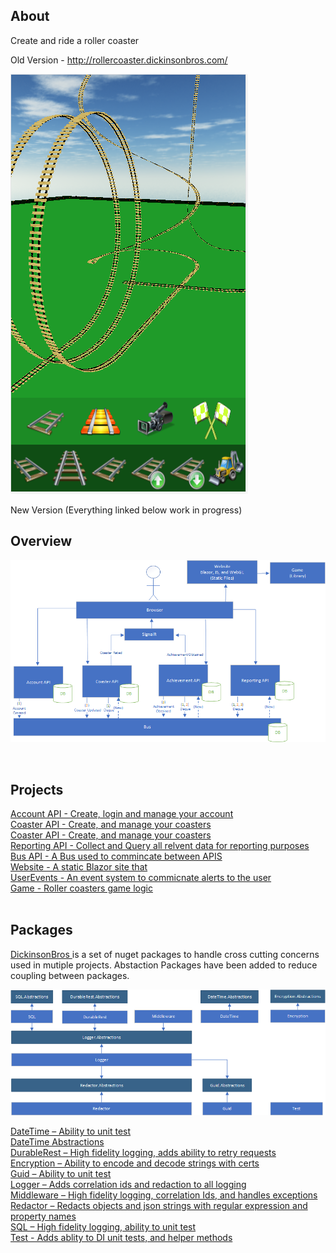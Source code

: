 <h2>About</h2>
Create and ride a roller coaster

Old Version - http://rollercoaster.dickinsonbros.com/

![Alt text](https://raw.githubusercontent.com/msdickinson/RollerCoaster/master/Tracks.png)

New Version (Everything linked below work in progress)
<br/>


<h2>Overview</h2>

![Alt text](https://raw.githubusercontent.com/msdickinson/RollerCoaster/master/DickinsonBros.png)

<br/>

<h2>Projects</h2>

<a href="https://github.com/msdickinson/RollerCoaster.Account">
    Account API - Create, login and manage your account
</a>
<br/>

<a href="https://github.com/msdickinson/RollerCoaster.Coaster">
    Coaster API - Create, and manage your coasters
</a>
<br/>

<a href="https://github.com/msdickinson/RollerCoaster.Achievement">
    Coaster API - Create, and manage your coasters
</a>
<br/>

<a href="https://github.com/msdickinson/RollerCoaster.Reporting">
    Reporting API - Collect and Query all relvent data for reporting purposes
</a>
<br/>

<a href="https://github.com/msdickinson/RollerCoaster.Bus">
    Bus API - A Bus used to commincate between APIS
</a>
<br/>

<a href="https://github.com/msdickinson/RollerCoaster.Website">
    Website - A static Blazor site that 
</a>
<br/>

<a href="https://github.com/msdickinson/RollerCoaster.UserEvents">
    UserEvents - An event system to commicnate alerts to the user
</a>
<br/>

<a href="https://github.com/msdickinson/RollerCoaster.Game">
    Game - Roller coasters game logic
</a>
<br/>

<br/>
<h2>Packages</h2>
<a href="https://github.com/msdickinson/DickinsonBros">
    DickinsonBros
</a> is a set of nuget packages to handle cross cutting concerns used in mutiple projects.
Abstaction Packages have been added to reduce coupling between packages.
<br/>

![Alt text](https://raw.githubusercontent.com/msdickinson/DickinsonBros/master/Stack.png)


<a href="https://github.com/msdickinson/DickinsonBros.DateTime">
    DateTime – Ability to unit test
</a>
<br/>

<a href="https://github.com/msdickinson/DickinsonBros.DateTime.Abstractions">
    DateTime Abstractions
</a>
<br/>


<a href="https://github.com/msdickinson/DickinsonBros.DurableRest">
    DurableRest – High fidelity logging, adds ability to retry requests
</a>
<br/>

<a href="https://github.com/msdickinson/DickinsonBros.Encryption">
    Encryption – Ability to encode and decode strings with certs
</a>
<br/>

<a href="https://github.com/msdickinson/DickinsonBros.Guid">
    Guid – Ability to unit test
</a>
<br/>

<a href="https://github.com/msdickinson/DickinsonBros.Logger">
    Logger – Adds correlation ids and redaction to all logging
</a>
<br/>

<a href="https://github.com/msdickinson/DickinsonBros.Middleware">
    Middleware – High fidelity logging, correlation Ids, and handles exceptions
</a>
<br/>

<a href="https://github.com/msdickinson/DickinsonBros.Redactor">
    Redactor – Redacts objects and json strings with regular expression and property names
</a>
<br/>

<a href="https://github.com/msdickinson/DickinsonBros.SQL">
    SQL – High fidelity logging, ability to unit test
</a>
<br/>

<a href="https://github.com/msdickinson/DickinsonBros.Test">
    Test - Adds ablity to DI unit tests, and helper methods
</a>
